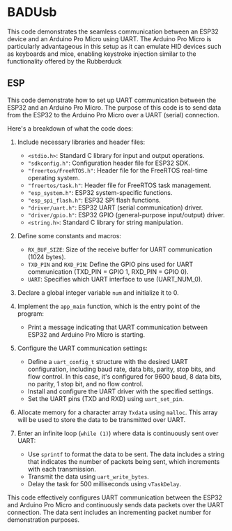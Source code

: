 # BADUsb

This code demonstrates the seamless communication between an ESP32 device and an Arduino Pro Micro using UART. The Arduino Pro Micro is particularly advantageous in this setup as it can emulate HID devices such as keyboards and mice, enabling keystroke injection similar to the functionality offered by the Rubberduck

## ESP
This code demonstrate how to set up UART communication between the ESP32 and an Arduino Pro Micro. The purpose of this code is to send data from the ESP32 to the Arduino Pro Micro over a UART (serial) connection.

Here's a breakdown of what the code does:

1. Include necessary libraries and header files:
   - `<stdio.h>`: Standard C library for input and output operations.
   - `"sdkconfig.h"`: Configuration header file for ESP32 SDK.
   - `"freertos/FreeRTOS.h"`: Header file for the FreeRTOS real-time operating system.
   - `"freertos/task.h"`: Header file for FreeRTOS task management.
   - `"esp_system.h"`: ESP32 system-specific functions.
   - `"esp_spi_flash.h"`: ESP32 SPI flash functions.
   - `"driver/uart.h"`: ESP32 UART (serial communication) driver.
   - `"driver/gpio.h"`: ESP32 GPIO (general-purpose input/output) driver.
   - `<string.h>`: Standard C library for string manipulation.

2. Define some constants and macros:
   - `RX_BUF_SIZE`: Size of the receive buffer for UART communication (1024 bytes).
   - `TXD_PIN` and `RXD_PIN`: Define the GPIO pins used for UART communication (TXD_PIN = GPIO 1, RXD_PIN = GPIO 0).
   - `UART`: Specifies which UART interface to use (UART_NUM_0).

3. Declare a global integer variable `num` and initialize it to 0.

4. Implement the `app_main` function, which is the entry point of the program:
   - Print a message indicating that UART communication between ESP32 and Arduino Pro Micro is starting.

5. Configure the UART communication settings:
   - Define a `uart_config_t` structure with the desired UART configuration, including baud rate, data bits, parity, stop bits, and flow control. In this case, it's configured for 9600 baud, 8 data bits, no parity, 1 stop bit, and no flow control.
   - Install and configure the UART driver with the specified settings.
   - Set the UART pins (TXD and RXD) using `uart_set_pin`.

6. Allocate memory for a character array `Txdata` using `malloc`. This array will be used to store the data to be transmitted over UART.

7. Enter an infinite loop (`while (1)`) where data is continuously sent over UART:
   - Use `sprintf` to format the data to be sent. The data includes a string that indicates the number of packets being sent, which increments with each transmission.
   - Transmit the data using `uart_write_bytes`.
   - Delay the task for 500 milliseconds using `vTaskDelay`.

This code effectively configures UART communication between the ESP32 and Arduino Pro Micro and continuously sends data packets over the UART connection. The data sent includes an incrementing packet number for demonstration purposes.
